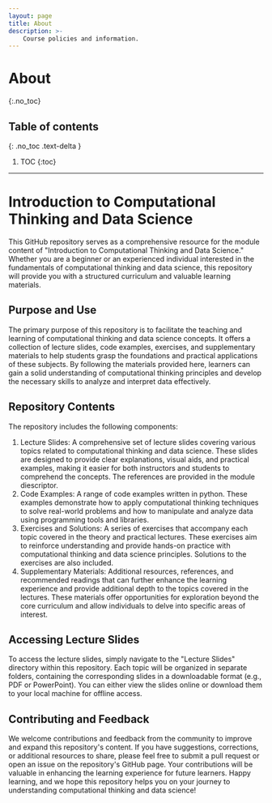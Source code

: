 ```yaml
---
layout: page
title: About
description: >-
    Course policies and information.
---
```


# About
{:.no_toc}

## Table of contents
{: .no_toc .text-delta }

1. TOC
{:toc}

---

# Introduction to Computational Thinking and Data Science
This GitHub repository serves as a comprehensive resource for the module content of "Introduction to Computational Thinking and Data Science." Whether you are a beginner or an experienced individual interested in the fundamentals of computational thinking and data science, this repository will provide you with a structured curriculum and valuable learning materials.


## Purpose and Use
The primary purpose of this repository is to facilitate the teaching and learning of computational thinking and data science concepts. It offers a collection of lecture slides, code examples, exercises, and supplementary materials to help students grasp the foundations and practical applications of these subjects. By following the materials provided here, learners can gain a solid understanding of computational thinking principles and develop the necessary skills to analyze and interpret data effectively.


## Repository Contents
The repository includes the following components:
1. Lecture Slides: A comprehensive set of lecture slides covering various topics related to computational thinking and data science. These slides are designed to provide clear explanations, visual aids, and practical examples, making it easier for both instructors and students to comprehend the concepts. The references are provided in the module diescriptor.
2. Code Examples: A range of code examples written in python. These examples demonstrate how to apply computational thinking techniques to solve real-world problems and how to manipulate and analyze data using programming tools and libraries.
3. Exercises and Solutions: A series of exercises that accompany each topic covered in the theory and practical lectures. These exercises aim to reinforce understanding and provide hands-on practice with computational thinking and data science principles. Solutions to the exercises are also included.
4. Supplementary Materials: Additional resources, references, and recommended readings that can further enhance the learning experience and provide additional depth to the topics covered in the lectures. These materials offer opportunities for exploration beyond the core curriculum and allow individuals to delve into specific areas of interest.

   
## Accessing Lecture Slides
To access the lecture slides, simply navigate to the "Lecture Slides" directory within this repository. Each topic will be organized in separate folders, containing the corresponding slides in a downloadable format (e.g., PDF or PowerPoint). You can either view the slides online or download them to your local machine for offline access.

## Contributing and Feedback
We welcome contributions and feedback from the community to improve and expand this repository's content. If you have suggestions, corrections, or additional resources to share, please feel free to submit a pull request or open an issue on the repository's GitHub page. Your contributions will be valuable in enhancing the learning experience for future learners.
Happy learning, and we hope this repository helps you on your journey to understanding computational thinking and data science!


